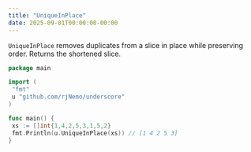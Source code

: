 ```yaml
---
title: "UniqueInPlace"
date: 2025-09-01T00:00:00-00:00
---
```


`UniqueInPlace` removes duplicates from a slice in place while preserving order.
Returns the shortened slice.

```go
package main

import (
 "fmt"
 u "github.com/rjNemo/underscore"
)

func main() {
 xs := []int{1,4,2,5,3,1,5,2}
 fmt.Println(u.UniqueInPlace(xs)) // [1 4 2 5 3]
}
```
